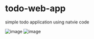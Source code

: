 # todo-web-app
simple todo application using natvie code

![image](https://github.com/realhassan97/todo-web-app/assets/81860602/1f1db80c-ad19-436b-a351-dd0378ac0c2b)
![image](https://github.com/realhassan97/todo-web-app/assets/81860602/31d936e2-7f86-40bd-82e2-7de9c5da2ff0)

